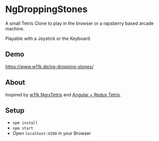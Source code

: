 # NgDroppingStones
A small Tetris Clone to play in the browser or a rapsberry based arcade machine.

Playable with a Joystick or the Keyboard.

## Demo

https://www.w11k.de/ng-dropping-stones/

## About

Inspired by [w11k NgrxTetris](https://github.com/w11k/ngrx-tetris) 
and [Angular + Redux Tetris](https://github.com/DavidBanksNZ/ng-tetris).

## Setup

* `npm install`
* `npm start`
* Open `localhost:4200` in your Browser

